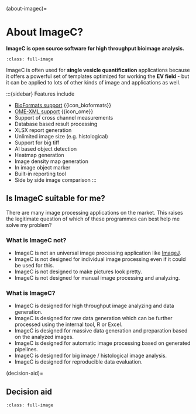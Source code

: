 (about-imagec)=
# About ImageC?

**ImageC is open source software for high throughput bioimage analysis.**

```{figure} images/screenshot_channels.png
:class: full-image
```


ImageC is often used for **single vesicle quantification** applications because it offers a powerful set of templates optimized for working the **EV field** - but it can be applied to lots of other kinds of image and applications as well.

:::{sidebar} Features include

- [BioFormats support](https://github.com/ome/bioformats) {{icon_bioformats}}
- [OME-XML support](https://docs.openmicroscopy.org/) {{icon_ome}} 
- Support of cross channel measurements
- Database based result processing
- XLSX report generation                
- Unlimited image size (e.g. histological)                                    
- Support for big tiff                                     
- AI based object detection                                
- Heatmap generation              
- Image density map generation
- In image object marker                       
- Built-in reporting tool
- Side by side image comparison
:::

## Is ImageC suitable for me?

There are many image processing applications on the market.
This raises the legitimate question of which of these programmes can best help me solve my problem?

### What is ImageC not?

- ImageC is not an universal image processing application like [ImageJ](https://imagej.net/).
- ImageC is not designed for individual image processing even if it could be used for this.
- ImageC is not designed to make pictures look pretty.
- ImageC is not designed for manual image processing and analyzing.

### What is ImageC?

- ImageC is designed for high throughput image analyzing and data generation.
- ImageC is designed for raw data generation which can be further processed  using the internal tool, R or Excel.
- ImageC is designed for massive data generation and preparation based on the analyzed images.
- ImageC is designed for automatic image processing based on generated pipelines.
- ImageC is designed for big image / histological image analysis.
- ImageC is designed for reproducible data evaluation.

(decision-aid)=
## Decision aid


```{figure} images/decission_matrix.drawio.svg
:class: full-image
```

